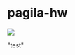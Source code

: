 # pagila-hw
[![](https://github.com/Yiqisun1/final_project/workflows/tests/badge.svg)](https://github.com/Yiqisun1/final_project/actions?query=workflow%3Atests)

"test"
